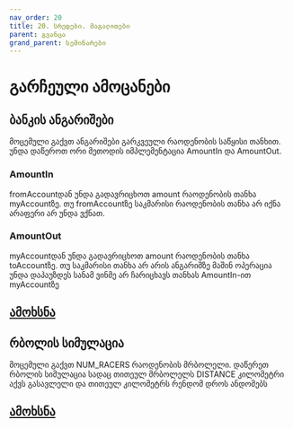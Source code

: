 ```yaml
---
nav_order: 20
title: 20. სრედები. მაგალითები
parent: გვანცა
grand_parent: სემინარები
---
```


# გარჩეული ამოცანები
## ბანკის ანგარიშები
მოცემული გაქვთ ანგარიშები გარკვეული რაოდენობის საწყისი თანხით. უნდა დაწეროთ ორი მეთოდის იმპლემენტაცია AmountIn და AmountOut. 
### AmountIn
fromAccountდან უნდა გადავრიცხოთ amount რაოდენობის თანხა myAccountზე. თუ fromAccountზე საკმარისი რაოდენობის თანხა არ იქნა არაფერი არ უნდა ვქნათ.

### AmountOut
myAccountდან უნდა გადავრიცხოთ amount რაოდენობის თანხა toAccountზე. თუ საკმარისი თანხა არ არის ანგარიშზე მაშინ ოპერაცია უნდა დაპაუზდეს სანამ ვინმე არ ჩარიცხავს თანხას AmountIn-ით myAccountზე


## [ამოხსნა](https://github.com/freeuni-paradigms/freeuni-paradigms.github.io/blob/master/exercises/concurrency_accounts/accounts.c)

## რბოლის სიმულაცია
მოცემული გაქვთ NUM_RACERS რაოდენობის მრბოლელი. დაწერეთ რბოლის სიმულაცია სადაც თითეულ მრბოლელს DISTANCE კილომეტრი აქვს გასავლელი და თითეულ კილომეტრს რენდომ დროს ანდომებს
## [ამოხსნა](https://github.com/freeuni-paradigms/freeuni-paradigms.github.io/blob/master/exercises/concurrency_race/race.c)

